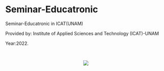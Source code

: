 # Seminar-Educatronic
Seminar-Educatronic in ICAT(UNAM)

Provided by: Institute of Applied Sciences and Technology (ICAT)-UNAM

Year:2022.

<br>
<p align="center">
<img src="https://user-images.githubusercontent.com/47467891/217385457-e9ae6df5-c850-4dad-a73d-7bd095c58620.png">
</p>
